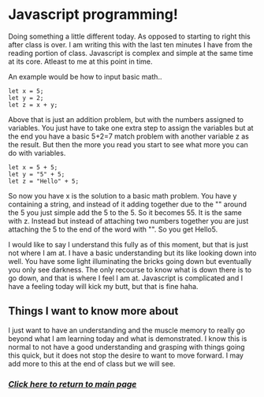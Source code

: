 # Javascript programming!

Doing something a little different today. As opposed to starting to right this after class is over. I am writing this with the last ten minutes I have from the reading portion of class. Javascript is complex and simple at the same time at its core. Atleast to me at this point in time.

An example would be how to input basic math..

    let x = 5;
    let y = 2;
    let z = x + y;

Above that is just an addition problem, but with the numbers assigned to variables. You just have to take one extra step to assign the variables but at the end you have a basic 5+2=7 match problem with another variable z as the result. But then the more you read you start to see what more you can do with variables.

    let x = 5 + 5;
    let y = "5" + 5;
    let z = "Hello" + 5;

So now you have x is the solution to a basic math problem. You have y containing a string, and instead of it adding together due to the "" around the 5 you just simple add the 5 to the 5. So it becomes 55. It is the same with z. Instead but instead of attaching two numbers together you are just attaching the 5 to the end of the word with "". So you get Hello5.

I would like to say I understand this fully as of this moment, but that is just not where I am at. I have a basic understanding but its like looking down into well. You have some light illuminating the bricks going down but eventually you only see darkness. The only recourse to know what is down there is to go down, and that is where I feel I am at. Javascript is complicated and I have a feeling today will kick my butt, but that is fine haha.

## Things I want to know more about

I just want to have an understanding and the muscle memory to really go beyond what I am learning today and what is demonstrated. I know this is normal to not have a good understanding and grasping with things going this quick, but it does not stop the desire to want to move forward. I may add more to this at the end of class but we will see.


### [*Click here to return to main page*](../README.md)